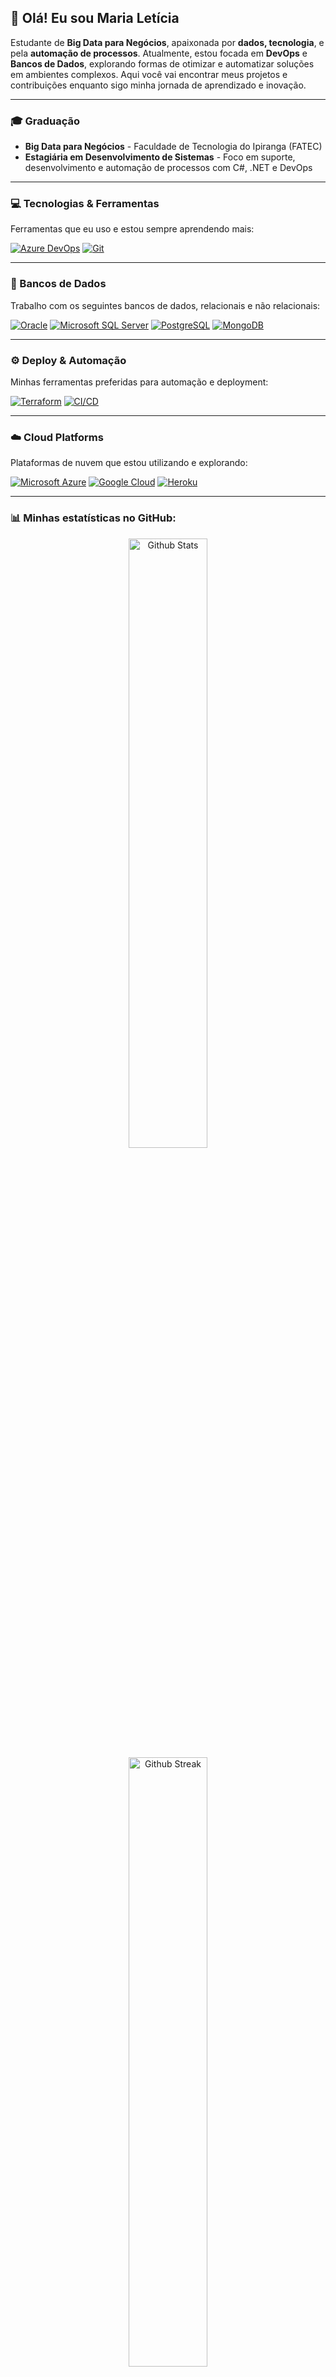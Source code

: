 ## 🌸 Olá! Eu sou Maria Letícia
Estudante de **Big Data para Negócios**, apaixonada por **dados, tecnologia**, e pela **automação de processos**. Atualmente, estou focada em **DevOps** e **Bancos de Dados**, explorando formas de otimizar e automatizar soluções em ambientes complexos. Aqui você vai encontrar meus projetos e contribuições enquanto sigo minha jornada de aprendizado e inovação.

---

### 🎓 Graduação
- **Big Data para Negócios** - Faculdade de Tecnologia do Ipiranga (FATEC)
- **Estagiária em Desenvolvimento de Sistemas** - Foco em suporte, desenvolvimento e automação de processos com C#, .NET e DevOps

---

### 💻 Tecnologias & Ferramentas
Ferramentas que eu uso e estou sempre aprendendo mais:

[![Azure DevOps](https://img.shields.io/badge/Azure_DevOps-0078D7?style=for-the-badge&logo=azuredevops&logoColor=white)](https://azure.microsoft.com/en-us/)
[![Git](https://img.shields.io/badge/Git-F05032?style=for-the-badge&logo=git&logoColor=white)](https://git-scm.com/)

---

### 💾 Bancos de Dados
Trabalho com os seguintes bancos de dados, relacionais e não relacionais:

[![Oracle](https://img.shields.io/badge/Oracle-F80000?style=for-the-badge&logo=oracle&logoColor=white)](https://www.oracle.com/database/)
[![Microsoft SQL Server](https://img.shields.io/badge/SQL_Server-CC2927?style=for-the-badge&logo=microsoft-sql-server&logoColor=white)](https://learn.microsoft.com/en-us/sql/sql-server/)
[![PostgreSQL](https://img.shields.io/badge/PostgreSQL-316192?style=for-the-badge&logo=postgresql&logoColor=white)](https://www.postgresql.org/docs/)
[![MongoDB](https://img.shields.io/badge/MongoDB-4EA94B?style=for-the-badge&logo=mongodb&logoColor=white)](https://www.mongodb.com/)

---

### ⚙️ Deploy & Automação
Minhas ferramentas preferidas para automação e deployment:

[![Terraform](https://img.shields.io/badge/Terraform-7B42BC?style=for-the-badge&logo=terraform&logoColor=white)](https://developer.hashicorp.com/terraform/docs)
[![CI/CD](https://img.shields.io/badge/CI/CD-009688?style=for-the-badge&logo=githubactions&logoColor=white)](https://docs.github.com/en/actions)

---

### ☁️ Cloud Platforms
Plataformas de nuvem que estou utilizando e explorando:

[![Microsoft Azure](https://img.shields.io/badge/Microsoft_Azure-0089D6?style=for-the-badge&logo=microsoft-azure&logoColor=white)](https://learn.microsoft.com/pt-br/azure/)
[![Google Cloud](https://img.shields.io/badge/Google_Cloud-4285F4?style=for-the-badge&logo=google-cloud&logoColor=white)](https://cloud.google.com/)
[![Heroku](https://img.shields.io/badge/Heroku-430098?style=for-the-badge&logo=heroku&logoColor=white)](https://devcenter.heroku.com/)

---

### 📊 Minhas estatísticas no GitHub:
<div align="center">
  <img src="https://github-readme-stats.vercel.app/api?username=marialeticiacs&show_icons=true&theme=dracula" alt="Github Stats" width="50%"/>
  <img src="https://github-readme-streak-stats.herokuapp.com/?user=marialeticiacs&theme=dracula" alt="Github Streak" width="50%"/>
</div>

---

### 🌐 Vamos nos conectar?

[![Linkedin](https://img.shields.io/badge/LinkedIn-0077B5?style=for-the-badge&logo=linkedin&logoColor=white)](https://linkedin.com/in/mleticiacavalcanti)
[![Email](https://img.shields.io/badge/Email-005FF9?style=for-the-badge&logo=gmail&logoColor=white)](mailto:mleticia.cavalcanti@gmail.com)

---

> "A curiosidade me guia, e os dados e a tecnologia me ajudam a construir soluções inteligentes para problemas reais."

